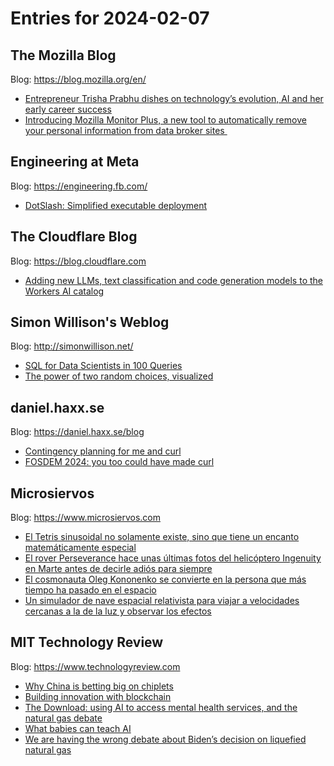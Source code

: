 # Entries for 2024-02-07
## The Mozilla Blog 
Blog: https://blog.mozilla.org/en/ 

- [Entrepreneur Trisha Prabhu dishes on technology’s evolution, AI and her early career success](https://blog.mozilla.org/en/internet-culture/trisha-prabhu-rise25-rethink-cyberbullying/)
- [Introducing Mozilla Monitor Plus, a new tool to automatically remove your personal information from data broker sites ](https://blog.mozilla.org/en/mozilla/introducing-mozilla-monitor-plus-a-new-tool-to-automatically-remove-your-personal-information-from-data-broker-sites/)
## Engineering at Meta 
Blog: https://engineering.fb.com/ 

- [DotSlash: Simplified executable deployment](https://engineering.fb.com/2024/02/06/developer-tools/dotslash-simplified-executable-deployment/)
##  The Cloudflare Blog  
Blog: https://blog.cloudflare.com 

- [Adding new LLMs, text classification and code generation models to the Workers AI catalog](https://blog.cloudflare.com/february-2024-workersai-catalog-update)
## Simon Willison's Weblog 
Blog: http://simonwillison.net/ 

- [SQL for Data Scientists in 100 Queries](https://simonwillison.net/2024/Feb/6/sql-for-data-scientists-in-100-queries/#atom-everything)
- [The power of two random choices, visualized](https://simonwillison.net/2024/Feb/6/the-power-of-two-random-choices-visualized/#atom-everything)
## daniel.haxx.se 
Blog: https://daniel.haxx.se/blog 

- [Contingency planning for me and curl](https://daniel.haxx.se/blog/2024/02/07/contingency-planning-for-me-and-curl/)
- [FOSDEM 2024: you too could have made curl](https://daniel.haxx.se/blog/2024/02/06/fosdem-2024-you-too-could-have-made-curl/)
## Microsiervos 
Blog: https://www.microsiervos.com 

- [El Tetris sinusoidal no solamente existe, sino que tiene un encanto matemáticamente especial](https://www.microsiervos.com/archivo/juegos-y-diversion/tetris-sinusoidal-existe-encanto-matematicamente-especial.html)
- [El rover Perseverance hace unas últimas fotos del helicóptero Ingenuity en Marte antes de decirle adiós para siempre](https://www.microsiervos.com/archivo/espacio/rover-perseverance-ultimas-fotos-ingenuity-marte.html)
- [El cosmonauta Oleg Kononenko se convierte en la persona que más tiempo ha pasado en el espacio](https://www.microsiervos.com/archivo/espacio/oleg-kononenko-persona-ms-tiempo-espacio.html)
- [Un simulador de nave espacial relativista para viajar a velocidades cercanas a la de la luz y observar los efectos](https://www.microsiervos.com/archivo/ciencia/simulador-nave-espacial-relativista-viajar-velocidades-luz-observar-efectos.html)
## MIT Technology Review 
Blog: https://www.technologyreview.com 

- [Why China is betting big on chiplets](https://www.technologyreview.com/2024/02/06/1087804/china-betting-on-chiplets-packaging/)
- [Building innovation with blockchain](https://www.technologyreview.com/2024/02/06/1087441/building-innovation-with-blockchain/)
- [The Download: using AI to access mental health services, and the natural gas debate](https://www.technologyreview.com/2024/02/06/1087797/the-download-using-ai-to-access-mental-health-services-and-the-natural-gas-debate/)
- [What babies can teach AI](https://www.technologyreview.com/2024/02/06/1087793/what-babies-can-teach-ai/)
- [We are having the wrong debate about Biden’s decision on liquefied natural gas](https://www.technologyreview.com/2024/02/06/1087728/we-are-having-the-wrong-debate-about-bidens-decision-on-liquefied-natural-gas/)